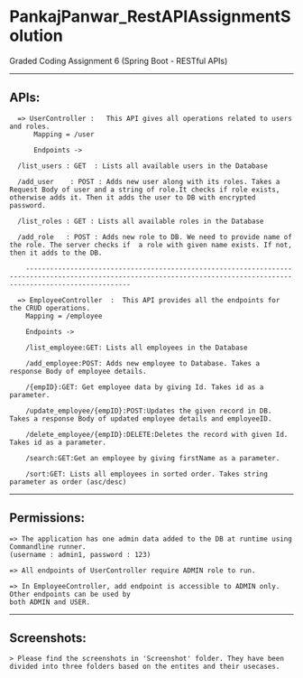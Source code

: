 # PankajPanwar_RestAPIAssignmentSolution
Graded Coding Assignment 6 (Spring Boot - RESTful APIs)

-----
APIs:
-----
	  => UserController	:	This API gives all operations related to users and roles.
		  Mapping = /user

		  Endpoints ->
		
      /list_users : GET  : Lists all available users in the Database

      /add_user    : POST : Adds new user along with its roles. Takes a Request Body of user and a string of role.It checks if role exists, otherwise adds it. Then it adds the user to DB with encrypted password.
      
      /list_roles : GET : Lists all available roles in the Database

      /add_role   : POST : Adds new role to DB. We need to provide name of the role. The server checks if  a role with given name exists. If not, then it adds to the DB.

        ----------------------------------------------------------------------------------------------------------------------------------------------------------------------

	  => EmployeeController  :  This API provides all the endpoints for the CRUD operations.
        Mapping = /employee

        Endpoints ->
    
        /list_employee:GET: Lists all employees in the Database
    
        /add_employee:POST: Adds new employee to Database. Takes a response Body of employee details.

        /{empID}:GET: Get employee data by giving Id. Takes id as a parameter. 

        /update_employee/{empID}:POST:Updates the given record in DB. Takes a response Body of updated employee details and employeeID. 
    
        /delete_employee/{empID}:DELETE:Deletes the record with given Id. Takes id as a parameter. 
    
        /search:GET:Get an employee by giving firstName as a parameter.
  
        /sort:GET: Lists all employees in sorted order. Takes string parameter as order (asc/desc)



------------
Permissions:
------------
	=> The application has one admin data added to the DB at runtime using Commandline runner. 
	(username : admin1, password : 123)
	
	=> All endpoints of UserController require ADMIN role to run.
	
	=> In EmployeeController, add endpoint is accessible to ADMIN only. Other endpoints can be used by 
	both ADMIN and USER.
	

	
------------
Screenshots: 
------------
	> Please find the screenshots in 'Screenshot' folder. They have been divided into three folders based on the entites and their usecases. 
